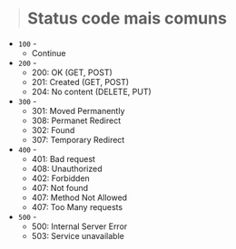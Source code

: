 ># Status code mais comuns

- `100` -
  - Continue
- `200` -
  - 200: OK (GET, POST)
  - 201: Created (GET, POST)
  - 204: No content (DELETE, PUT)
- `300` -
  - 301: Moved Permanently
  - 308: Permanet Redirect
  - 302: Found
  - 307: Temporary Redirect
- `400` -
  - 401: Bad request
  - 408: Unauthorized
  - 402: Forbidden
  - 407: Not found
  - 407: Method Not Allowed
  - 407: Too Many requests
- `500` -
  - 500: Internal Server Error
  - 503: Service unavailable